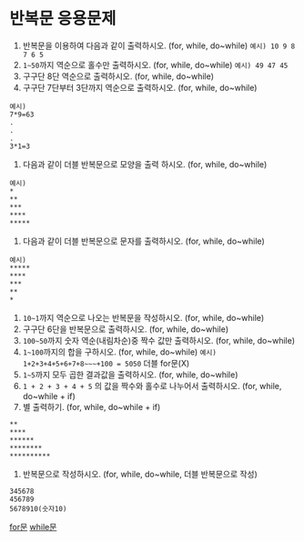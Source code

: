 # 반복문 응용문제

1. 반복문을 이용하여 다음과 같이 출력하시오. (for, while, do~while)
   `예시) 10 9 8 7 6 5`
1. `1~50`까지 역순으로 홀수만 출력하시오. (for, while, do~while)
   `예시) 49 47 45`
1. 구구단 8단 역순으로 출력하시오. (for, while, do~while)
1. 구구단 7단부터 3단까지 역순으로 출력하시오. (for, while, do~while)

```
예시)
7*9=63
.
.
.
3*1=3
```

1. 다음과 같이 더블 반복문으로 모양을 출력 하시오. (for, while, do~while)

```
예시)
*
**
***
****
*****
```

1. 다음과 같이 더블 반복문으로 문자를 출력하시오. (for, while, do~while)

```
예시)
*****
****
***
**
*
```

1. `10~1`까지 역순으로 나오는 반복문을 작성하시오. (for, while, do~while)
1. 구구단 6단을 반복문으로 출력하시오. (for, while, do~while)
1. `100~50`까지 숫자 역순(내림차순)중 짝수 값만 출력하시오. (for, while, do~while)
1. `1~100`까지의 합을 구하시오. (for, while, do~while) `예시) 1+2+3+4+5+6+7+8~~~+100 = 5050` 더블 for문(X)
1. `1~5`까지 모두 곱한 결과값을 출력하시오. (for, while, do~while)
1. `1 + 2 + 3 + 4 + 5` 의 값을 짝수와 홀수로 나누어서 출력하시오. (for, while, do~while + if)
1. 별 출력하기. (for, while, do~while + if)

```
**
****
******
********
**********
```

1. 반복문으로 작성하시오. (for, while, do~while, 더블 반복문으로 작성)

```
345678
456789
5678910(숫자10)
```

[for문](https://www.acmicpc.net/step/3)
[while문](https://www.acmicpc.net/step/2)
